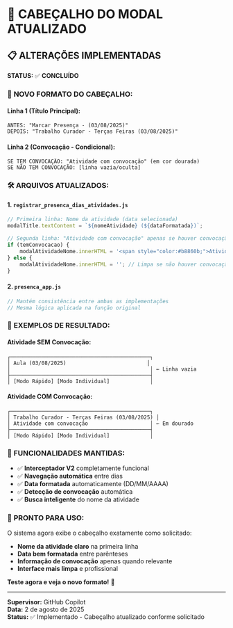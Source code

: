 # 🎯 CABEÇALHO DO MODAL ATUALIZADO

## 📋 **ALTERAÇÕES IMPLEMENTADAS**

**STATUS:** ✅ **CONCLUÍDO**

### 🔄 **NOVO FORMATO DO CABEÇALHO:**

#### **Linha 1 (Título Principal):**
```
ANTES: "Marcar Presença - (03/08/2025)"
DEPOIS: "Trabalho Curador - Terças Feiras (03/08/2025)"
```

#### **Linha 2 (Convocação - Condicional):**
```
SE TEM CONVOCAÇÃO: "Atividade com convocação" (em cor dourada)
SE NÃO TEM CONVOCAÇÃO: [linha vazia/oculta]
```

### 🛠️ **ARQUIVOS ATUALIZADOS:**

#### 1. **`registrar_presenca_dias_atividades.js`**
```javascript
// Primeira linha: Nome da atividade (data selecionada)
modalTitle.textContent = `${nomeAtividade} (${dataFormatada})`;

// Segunda linha: "Atividade com convocação" apenas se houver convocação
if (temConvocacao) {
    modalAtividadeNome.innerHTML = '<span style="color:#b8860b;">Atividade com convocação</span>';
} else {
    modalAtividadeNome.innerHTML = ''; // Limpa se não houver convocação
}
```

#### 2. **`presenca_app.js`**
```javascript
// Mantém consistência entre ambas as implementações
// Mesma lógica aplicada na função original
```

### 🎨 **EXEMPLOS DE RESULTADO:**

#### **Atividade SEM Convocação:**
```
┌─────────────────────────────────────────────┐
│ Aula (03/08/2025)                          │
│                                             │ ← Linha vazia
├─────────────────────────────────────────────┤
│ [Modo Rápido] [Modo Individual]             │
```

#### **Atividade COM Convocação:**
```
┌─────────────────────────────────────────────┐
│ Trabalho Curador - Terças Feiras (03/08/2025) │
│ Atividade com convocação                    │ ← Em dourado
├─────────────────────────────────────────────┤
│ [Modo Rápido] [Modo Individual]             │
```

### 🔧 **FUNCIONALIDADES MANTIDAS:**
- ✅ **Interceptador V2** completamente funcional
- ✅ **Navegação automática** entre dias
- ✅ **Data formatada** automaticamente (DD/MM/AAAA)
- ✅ **Detecção de convocação** automática
- ✅ **Busca inteligente** do nome da atividade

### 🚀 **PRONTO PARA USO:**
O sistema agora exibe o cabeçalho exatamente como solicitado:
- **Nome da atividade claro** na primeira linha
- **Data bem formatada** entre parênteses
- **Informação de convocação** apenas quando relevante
- **Interface mais limpa** e profissional

**Teste agora e veja o novo formato!** 🎉

---
**Supervisor:** GitHub Copilot  
**Data:** 2 de agosto de 2025  
**Status:** ✅ Implementado - Cabeçalho atualizado conforme solicitado
